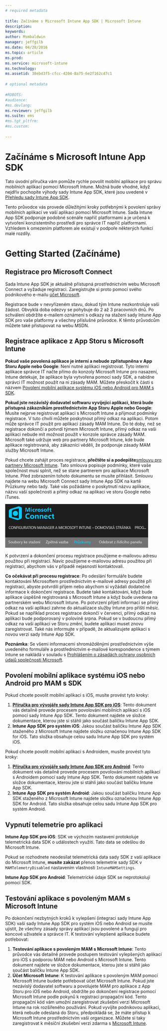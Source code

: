 ```yaml
---
# required metadata

title: Začínáme s Microsoft Intune App SDK | Microsoft Intune
description:
keywords:
author: Msmbaldwin
manager: jeffgilb
ms.date: 04/28/2016
ms.topic: article
ms.prod:
ms.service: microsoft-intune
ms.technology:
ms.assetid: 38ebd3f5-cfcc-4204-8a75-6e2f162cd7c1

# optional metadata

#ROBOTS:
#audience:
#ms.devlang:
ms.reviewer: jeffgilb
ms.suite: ems
#ms.tgt_pltfrm:
#ms.custom:

---
```


# Začínáme s Microsoft Intune App SDK

Tato úvodní příručka vám pomůže rychle povolit mobilní aplikace pro správu mobilních aplikací pomocí Microsoft Intune. Možná bude vhodné, když nejdřív pochopíte výhody sady Intune App SDK, které jsou uvedené v [Přehledu sady Intune App SDK](intune-app-sdk.md).

Tento průvodce vás provede důležitými kroky potřebnými k povolení správy mobilních aplikací ve vaší aplikaci pomocí Microsoft Intune. Sada Intune App SDK podporuje podobné scénáře napříč platformami a je určená k vytvoření konzistentního prostředí pro správce IT napříč platformami. Vzhledem k omezením platforem ale existují v podpoře některých funkcí malé rozdíly.

# Getting Started (Začínáme)

## Registrace pro Microsoft Connect

Sada Intune App SDK je aktuálně přístupná prostřednictvím webu Microsoft Connect a vyžaduje registraci. Zaregistrujte si proto pomocí svého podnikového e-mailu [účet Microsoft](https://connect.microsoft.com/ConfigurationManagervnext/InvitationUse.aspx?ProgramID=8967&InvitationID=8967-YJYJ-8G6X).

Registrace bude v nevyřízeném stavu, dokud tým Intune nezkontroluje vaši žádost. Obvyklá doba odezvy se pohybuje do 2 až 3 pracovních dnů. Po schválení obdržíte e-mailem oznámení s odkazy na stažení sady Intune App SDK pro vaše platformy a všechny příslušné průvodce. K těmto průvodcům můžete také přistupovat na webu MSDN.

## Registrace aplikace z App Storu s Microsoft Intune

**Pokud vaše povolená aplikace je interní a nebude zpřístupněna v App Storu Apple nebo Google**: Není nutné aplikaci registrovat. Tyto interní aplikace správce IT načte přímo do konzoly Microsoft Intune pro nasazení, Intune detekuje, že aplikace byla vytvořena pomocí sady SDK, a nabídne správci IT možnost použít na ni zásady MAM. Můžete přeskočit k části s názvem [Povolení mobilní aplikace systému iOS nebo Android pro MAM s SDK](#enable-your-ios-or-android-mobile-app-for-mam-with-the-sdk).

**Pokud jste nezávislý dodavatel softwaru vyvíjející aplikaci, která bude přístupná zákazníkům prostřednictvím App Storu Apple nebo Google**: Musíte nejprve registrovat aplikaci s Microsoft Intune a přijmout podmínky registrace. V tuto chvíli můžete poskytnout přímý odkaz na aplikaci. Potom může správce IT použít pro aplikaci zásady MAM Intune. Do té doby, než se registrace dokončí a potvrdí týmem Microsoft Intune, přímý odkaz na vaši aplikaci nebude mít možnost použít v konzole správce zásady MAM. Microsoft také udržuje web pro partnery Microsoft Intune, kde bude aplikace registrovaná, aby zákazníci věděli, že podporuje zásady MAM služby Microsoft Intune.

Pokud chcete zahájit proces registrace, **přečtěte si a podepište**[smlouvu pro partnery Microsoft Intune](https://connect.microsoft.com/ConfigurationManagervnext/Survey/Survey.aspx?SurveyID=17806). Tato smlouva popisuje podmínky, které vaše společnost musí splnit, než se stane partnerem pro aplikace Microsoft Intune. Před zobrazením tohoto dokumentu se musíte přihlásit. Smlouvu najdete na webu Microsoft Connect sady Intune App SDK na kartě Průzkumy nebo tady. Také vás požádáme o poskytnutí názvu aplikace, názvu vaší společnosti a přímý odkaz na aplikaci ve storu Google nebo iTunes.

![Microsoft Connect](../media/microsoft-connect.png)

K potvrzení a dokončení procesu registrace použijeme e-mailovou adresu použitou při registraci. Navíc použijeme e-mailovou adresu použitou při registraci, abychom vás v případě nejasností kontaktovali.

**Co očekávat při procesu registrace**: Po odeslání formuláře budete kontaktováni Microsoftem prostřednictvím e-mailové adresy použité při registraci, abyste potvrdili příjem nebo abychom si vyžádali dodatečné informace k dokončení registrace. Budete také kontaktováni, když bude aplikace úspěšně registrovaná s Microsoft Intune a když bude uvedena na partnerském webu Microsoft Intune. Po potvrzení přijetí informací se přímý odkaz na vaši aplikaci zahrne do aktualizace služby Intune pro příští měsíc. Pokud se například proces registrace dokončí v červenci, přímý odkaz na aplikaci bude podporovaný v polovině srpna. Pokud se v budoucnu přímý odkaz na vaši aplikaci ve Storu změní, budete aplikaci muset znovu zaregistrovat. Také nás informujte v případě, že aktualizujete aplikaci s novou verzí sady Intune App SDK.

**Poznámka**: Se všemi informacemi shromážděnými prostřednictvím výše uvedeného formuláře a prostřednictvím e-mailové korespondence s týmem Intune se nakládá v souladu s [Prohlášením o zásadách ochrany osobních údajů společnosti Microsoft](https://www.microsoft.com/en-us/privacystatement/default.aspx).

## Povolení mobilní aplikace systému iOS nebo Android pro MAM s SDK

Pokud chcete povolit mobilní aplikaci s iOS, musíte provést tyto kroky:

1. **[Příručka pro vývojáře sady Intune App SDK pro iOS](intune-app-sdk-ios.md)**: Tento dokument vás detailně provede procesem povolování mobilních aplikací s iOS pomocí sady Intune App SDK. Tento dokument najdete ve složce dokumentace, kterou jste si stáhli jako součást balíčku Intune App SDK.
2. **Intune App SDK pro systém iOS**: Jakou součást balíčku Intune App SDK staženého z Microsoft Intune najdete složku označenou Intune App SDK for iOS. Tato složka obsahuje celou sadu Intune App SDK pro systém iOS.

Pokud chcete povolit mobilní aplikaci s Androidem, musíte provést tyto kroky:

1. **[Příručka pro vývojáře sady Intune App SDK pro Android](intune-app-sdk-android.md)**: Tento dokument vás detailně provede procesem povolování mobilních aplikací s Androidem pomocí sady Intune App SDK. Tento dokument najdete ve složce dokumentace, kterou jste si stáhli jako součást balíčku Intune App SDK.
2. **Intune App SDK pro systém Android**: Jakou součást balíčku Intune App SDK staženého z Microsoft Intune najdete složku označenou Intune App SDK for Android. Tato složka obsahuje celou sadu Intune App SDK pro systém Android.

## Vypnutí telemetrie pro aplikaci

**Intune App SDK pro iOS**: SDK ve výchozím nastavení protokoluje telemetrická data SDK o událostech využití. Tato data se odešlou do Microsoft Intune.

Pokud se rozhodnete neodesílat telemetrická data sady SDK z vaší aplikace do Microsoft Intune, **musíte zakázat** přenos telemetrie sady SDK v `MAMTelemetryDisabled` nastavením vlastnosti `IntuneMAMSettings`.

**Intune App SDK pro Android**: Telemetrické údaje SDK se neprotokolují pomocí SDK.

## Testování aplikace s povoleným MAM s Microsoft Intune

Po dokončení nezbytných kroků k vylepšení (integraci sady Intune App SDK) vaší sady Intune App SDK pro systém iOS nebo Android se musíte ujistit, že všechny zásady správy aplikací jsou povolené a fungují pro koncové uživatele a správce IT. K testování vylepšené aplikace budete potřebovat:

1. **Testování aplikace s povoleným MAM s Microsoft Intune**: Tento průvodce vás detailně provede postupem testování vylepšených aplikací pro iOS s podporou MAM nebo Android s Microsoft Intune. Tento dokument najdete ve složce dokumentace, kterou jste si stáhli jako součást balíčku Intune App SDK.
2. **Účet Microsoft Intune**: K testování aplikace s povoleným MAM pomocí Microsoft Intune budete potřebovat účet Microsoft Intune. Pokud jste nezávislý dodavatel softwaru a povolujete MAM pro aplikace z App Storu pro iOS nebo Android, obdržíte po dokončení registrace pomocí Microsoft Intune podle pokynů k registraci propagační kód. Tento propagační kód vám umožní zaregistrovat zkušební verzi Microsoft Intune na rok rozšířeného používání. Pokud vyvíjíte podnikovou aplikaci, která nebude odeslaná do Storu, předpokládá se, že máte přístup k Microsoft Intune prostřednictvím vaší organizace. Můžete si taky zaregistrovat k měsíční zkušební verzi zdarma s [Microsoft Intune](https://portal.office.com/Signup/Signup.aspx?OfferId=40BE278A-DFD1-470a-9EF7-9F2596EA7FF9&dl=INTUNE_A&ali=1#0).



<!--HONumber=May16_HO2-->



